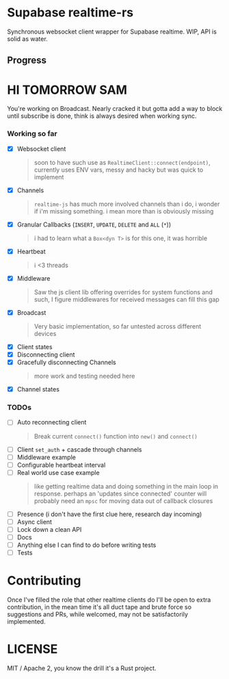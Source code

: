 # Supabase realtime-rs

Synchronous websocket client wrapper for Supabase realtime. WIP, API is solid as water.

## Progress

# HI TOMORROW SAM
You're working on Broadcast. Nearly cracked it but gotta add a way to block until subscribe is done, think is always desired when working sync.

### Working so far

 - [x] Websocket client
   > soon to have such use as `RealtimeClient::connect(endpoint)`, currently uses ENV vars, messy and hacky but was quick to implement 
 - [x] Channels
   >`realtime-js` has much more involved channels than i do, i wonder if i'm missing something. i mean more than is obviously missing
 - [x] Granular Callbacks (`INSERT`, `UPDATE`, `DELETE` and `ALL` (`*`))
   > i had to learn what a `Box<dyn T>` is for this one, it was horrible
 - [x] Heartbeat
   > i <3 threads
- [x] Middleware
  > Saw the js client lib offering overrides for system functions and such, I figure middlewares for received messages can fill this gap
- [x] Broadcast
  > Very basic implementation, so far untested across different devices
- [x] Client states
- [x] Disconnecting client
- [x] Gracefully disconnecting Channels
  > more work and testing needed here
- [x] Channel states

### TODOs

- [ ] Auto reconnecting client
  > Break current `connect()` function into `new()` and `connect()`
- [ ] Client `set_auth` + cascade through channels
- [ ] Middleware example
- [ ] Configurable heartbeat interval
- [ ] Real world use case example
  > like getting realtime data and doing something in the main loop in response. perhaps an 'updates since connected' counter
  > will probably need an `mpsc` for moving data out of callback closures
- [ ] Presence (i don't have the first clue here, research day incoming)
- [ ] Async client
- [ ] Lock down a clean API
- [ ] Docs
- [ ] Anything else I can find to do before writing tests
- [ ] Tests

# Contributing

Once I've filled the role that other realtime clients do I'll be open to extra contribution, in the mean time it's all duct tape and brute force so suggestions and PRs, while welcomed, may not be satisfactorily implemented.

# LICENSE

MIT / Apache 2, you know the drill it's a Rust project.
